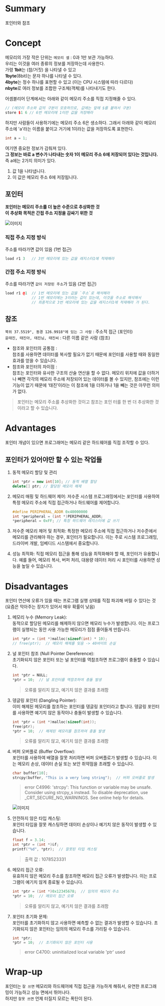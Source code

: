 # Summary
포인터와 참조

# Concept
메모리의 가장 작은 단위는 `메모리 셀` : 0과 1만 보관 가능하다.   
우리는 이것을 여러 종류의 정보를 저장하는데 사용한다.   
가령 **1bit**는 (참/거짓) 을 나타낼 수 있고   
**1byte**(8bit)는 문자 하나를 나타낼 수 있다.   
**4byte**는 정수 하나를 표현할 수 있고 (이는 CPU 시스템에 따라 다르다)   
**nbyte**로 여러 정보를 조합한 구조체(객체)를 나타내기도 한다.

어셈블리어 단계에서는 아래와 같이 메모리 주소를 직접 지정해줄 수 있다.
``` c++
// (메모리 주소와 값의 구분이 모호하므로, 값에는 앞에 $를 붙여서 구분)
store $1 6 // 6번 메모리에 1이란 값을 저장해라
```
하지만 사람들이 사용하기에는 메모리 주소 6은 생소하다.
그래서 아래와 같이 메모리 주소에 'a'라는 이름을 붙이고 거기에 1이라는 값을 저장하도록 표현한다. 
```c++
int a = 1;
```
여기엔 중요한 정보가 감춰져 있다.   
**그 정보는 바로 a 변수가 나타내는 숫자 1이 메모리 주소 6에 저장되어 있다는 것입니다.**   
즉 a에는 2가지 의미가 있다.
1. 값 1을 나타냅니다.
2. 이 값은 메모리 주소 6에 저장됩니다.

## 포인터
**포인터는 메모리 주소를 더 높은 수준으로 추상화한 것**   
**이 추상화 목적은 간접 주소 지정을 감싸기 위한 것**

![이미지](../images/240716_오석현_memory_addressing_modes.png)
### 직접 주소 지정 방식
주소를 따라가면 값이 있음 (1번 접근)
``` c++
load r1 3   // 3번 메모리에 있는 값을 레지스터1에 적재해라
```
### 간접 주소 지정 방식
주소를 따라가면 `값이 저장된 주소`가 있음 (2번 접근)
``` c++
load r1 @1  // 1번 메모리에 있는 값을 `주소`로 해석해라
            // 1번 메모리에는 3이라는 값이 있는데, 이것을 주소로 해석해서
            // 최종적으로 3번 메모리에 있는 값을 레지스터1에 적재해라 가 된다.
```


## 참조
`북위 37.5519°, 동경 126.9918°에 있는 그 사람` : 주소적 접근 (포인터)   
`윤태진, 태진아, 태진님, 태진씨` : 다른 이름 같은 사람 (참조)

* 참조와 포인터의 공통점 :   
    참조를 사용하면 데이터를 복사할 필요가 없기 때문에 포인터를 사용할 때와 동일한 효과를 얻을 수 있습니다.
* 참조와 포인터의 차이점 :   
    참조는 포인터와 유사한 구조의 산술 연산을 할 수 없다. 메모리 위치에 값을 더하거나 빼면 각각의 메모리 주소에 저장되어 있는 데이터를  볼 수 있지만, 참조에는 이런 기능이 없기 때문에 ‘태진’이라는 이 참조에 1을 더하거나 1을 빼는 것은 아무런 의미가 없다.


> 포인터는 메모리 주소를 추상화한 것이고 참조는 포인
터를 한 번 더 추상화한 것이라고 할 수 있습니다.


# Advantages
포인터 개념이 있으면 프로그래머는 메모리 같은 하드웨어를 직접 조작할 수 있다.
## 포인터가 있어야만 할 수 있는 작업들
1. 동적 메모리 할당 및 관리
    ```c++
    int *ptr = new int[10]; // 동적 배열 할당
    delete[] ptr; // 할당된 메모리 해제
    ```
2. 메모리 매핑 및 하드웨어 제어:
저수준 시스템 프로그래밍에서는 포인터를 사용하여 특정 메모리 주소에 직접 접근하거나 하드웨어를 제어합니다.
    ```c++
    #define PERIPHERAL_ADDR 0x40000000
    int *peripheral = (int *)PERIPHERAL_ADDR;
    *peripheral = 0xFF; // 특정 하드웨어 레지스터에 값 쓰기
    ``` 
3. 저수준 메모리 제어 및 최적화:
특정한 메모리 주소에 직접 접근하거나 저수준에서 메모리를 관리해야 하는 경우, 포인터가 필요합니다. 이는 주로 시스템 프로그래밍, 드라이버 개발, 임베디드 시스템에서 중요합니다.

4. 성능 최적화:
직접 메모리 접근을 통해 성능을 최적화해야 할 때, 포인터가 유용합니다. 예를 들어, 메모리 복사, 버퍼 처리, 대용량 데이터 처리 시 포인터를 사용하면 성능을 높일 수 있습니다.


# Disadvantages
포인터 연산에 오류가 있을 때는 프로그램 실행 상태를 직접 파괴해 버릴 수 있다는 것 (요즘은 막아주는 장치가 있어서 매우 확률이 낮음)
1. 메모리 누수 (Memory Leak):   
동적으로 할당된 메모리를 해제하지 않으면 메모리 누수가 발생합니다. 이는 프로그램이 실행되는 동안 사용 가능한 메모리가 점점 줄어들게 만듭니다.
    ```c++
    int *ptr = (int *)malloc(sizeof(int) * 10);
    // free(ptr);  // 메모리 해제를 잊음 -> 40바이트 손실
    ```
2. 널 포인터 참조 (Null Pointer Dereference):   
초기화되지 않은 포인터 또는 널 포인터를 역참조하면 프로그램이 충돌할 수 있습니다.
    ```c++
    int *ptr = NULL;
    *ptr = 10;  // 널 포인터를 역참조하여 충돌 발생
    ```
    > 오류를 알리지 않고, 예기치 않은 결과를 초래함
3. 뎅글링 포인터 (Dangling Pointer):   
이미 해제된 메모리를 참조하는 포인터를 뎅글링 포인터라고 합니다. 뎅글링 포인터를 사용하면 예기치 않은 동작이나 충돌이 발생할 수 있습니다.   
    ```c++
    int *ptr = (int *)malloc(sizeof(int));
    free(ptr);
    *ptr = 10;  // 해제된 메모리를 참조하여 충돌 발생
    ```
    > 오류를 알리지 않고, 예기치 않은 결과를 초래함
4. 버퍼 오버플로 (Buffer Overflow):   
포인터를 사용하여 배열을 잘못 처리하면 버퍼 오버플로가 발생할 수 있습니다. 이는 메모리 손상, 데이터 손실 또는 보안 취약점을 초래할 수 있습니다.
    ``` c++
    char buffer[10];
    strcpy(buffer, "This is a very long string");  // 버퍼 오버플로 발생
    ```
    > error C4996: 'strcpy': This function or variable may be unsafe. Consider using strcpy_s instead. To disable deprecation, use _CRT_SECURE_NO_WARNINGS. See online help for details.

    ![이미지](/컴퓨터%20밑바닥의%20비밀/images/240716_오석현_buffer_overflow.png)
5. 안전하지 않은 타입 캐스팅:   
포인터 타입을 잘못 캐스팅하면 데이터 손상이나 예기치 않은 동작이 발생할 수 있습니다.
    ```c++
    float f = 3.14;
    int *ptr = (int *)&f;
    printf("%d", *ptr);  // 잘못된 타입 캐스팅
    ```
    > 출력 값 : 1078523331
6. 메모리 접근 오류:   
유효하지 않은 메모리 주소를 참조하면 메모리 접근 오류가 발생합니다. 이는 프로그램이 예기치 않게 종료될 수 있습니다.
    ```c++
    int *ptr = (int *)0x12345678;  // 임의의 메모리 주소
    *ptr = 10;  // 메모리 접근 오류
    ```
    > 오류를 알리지 않고, 예기치 않은 결과를 초래함
7. 포인터 초기화 문제:   
포인터를 초기화하지 않고 사용하면 예측할 수 없는 결과가 발생할 수 있습니다. 초기화되지 않은 포인터는 임의의 메모리 주소를 가리킬 수 있습니다.
    ```c++
    int *ptr;
    *ptr = 10;  // 초기화되지 않은 포인터 사용
    ```
    > error C4700: uninitialized local variable 'ptr' used

# Wrap-up
포인터는 `잘 쓰면` 메모리와 하드웨어에 직접 접근을 가능하게 해줘서, 유연한 프로그래밍이 가능하고 성능 면에서 뛰어나다.   
하지만 `잘못 쓰면` 언제 터질지 모르는 폭탄이 된다.